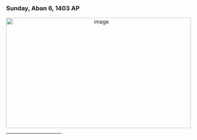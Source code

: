 <div display="table">
  <h3 color="blue" > Sunday, Aban 6, 1403 AP </h3>
</div>
  <div align="center" background-color="red" height="300px" width="100%" >
  <img src="programming.jpg" alt="image" height="300px" width="100%" border-radius="20%" />
</div>
<div width="30%">
  <hr width="30%" height="10px">
</div>
